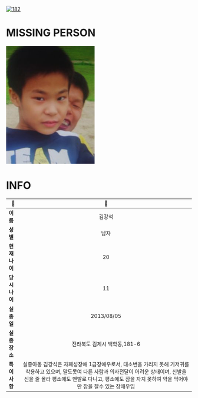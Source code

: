 [![182](https://img.shields.io/badge/%EC%8B%A4%EC%A2%85%EC%8B%A0%EA%B3%A0%EB%8A%94%20%EA%B5%AD%EB%B2%88%EC%97%86%EC%9D%B4-182-blue)](http://safe182.go.kr/index.do)

# MISSING PERSON

<img src="./missing_person.jpg">

# INFO

|🔑|💎|
|--|:--:|
|**이름**|김강석|
|**성별**|남자|
|**현재 나이**|20|
|**당시 나이**|11|
|**실종일**|2013/08/05|
|**실종 장소**|전라북도 김제시 백학동,181-6|
|**특이사항**|실종아동 김강석은 자페성장애 1급장애우로서, 대소변을 가리지 못해 기저귀를 착용하고 있으며, 말도못여 다른 사람과 의사전달이 어려운 상태이며, 신발을 신을 줄 몰라 평소에도 맨발로 다니고, 평소에도 잠을 자지 못하여 약을 먹어야만 잠을 잘수 있는 장애우임|
